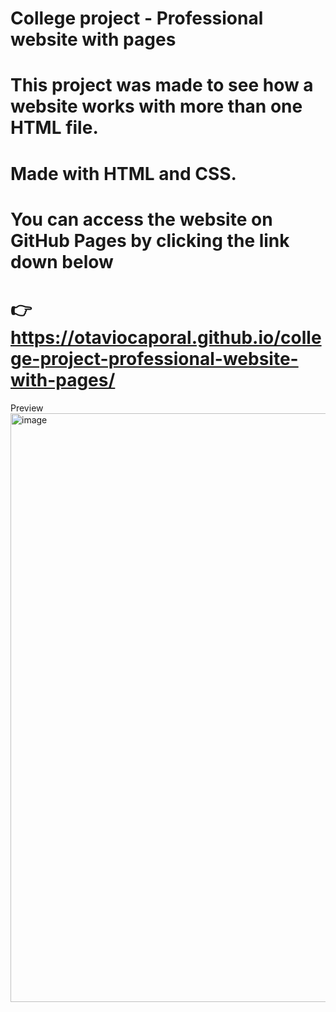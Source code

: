 # College project - Professional website with pages
# This project was made to see how a website works with more than one HTML file.
# Made with HTML and CSS.
 
# You can access the website on GitHub Pages by clicking the link down below
# 👉 https://otaviocaporal.github.io/college-project-professional-website-with-pages/

Preview
<img width="1913" height="942" alt="image" src="https://github.com/user-attachments/assets/d30236ee-2bc3-4243-8882-81c01a3ed865" />
